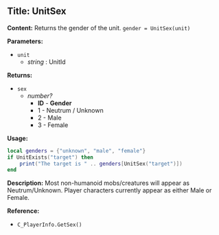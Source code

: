 ## Title: UnitSex

**Content:**
Returns the gender of the unit.
`gender = UnitSex(unit)`

**Parameters:**
- `unit`
  - *string* : UnitId

**Returns:**
- `sex`
  - *number?*
    - **ID** - **Gender**
    - 1 - Neutrum / Unknown
    - 2 - Male
    - 3 - Female

**Usage:**
```lua
local genders = {"unknown", "male", "female"}
if UnitExists("target") then
    print("The target is " .. genders[UnitSex("target")])
end
```

**Description:**
Most non-humanoid mobs/creatures will appear as Neutrum/Unknown.
Player characters currently appear as either Male or Female.

**Reference:**
- `C_PlayerInfo.GetSex()`